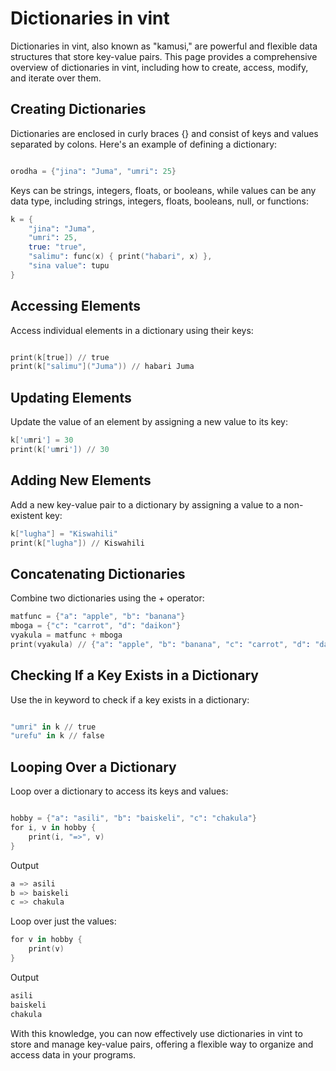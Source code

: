 # Dictionaries in vint

Dictionaries in vint, also known as "kamusi," are powerful and flexible data structures that store key-value pairs. This page provides a comprehensive overview of dictionaries in vint, including how to create, access, modify, and iterate over them.

## Creating Dictionaries

Dictionaries are enclosed in curly braces {} and consist of keys and values separated by colons. Here's an example of defining a dictionary:

```s

orodha = {"jina": "Juma", "umri": 25}
```

Keys can be strings, integers, floats, or booleans, while values can be any data type, including strings, integers, floats, booleans, null, or functions:

```s
k = {
    "jina": "Juma",
    "umri": 25,
    true: "true",
    "salimu": func(x) { print("habari", x) },
    "sina value": tupu
}
```

## Accessing Elements

Access individual elements in a dictionary using their keys:

```s

print(k[true]) // true
print(k["salimu"]("Juma")) // habari Juma
```

## Updating Elements

Update the value of an element by assigning a new value to its key:

```s
k['umri'] = 30
print(k['umri']) // 30
```

## Adding New Elements

Add a new key-value pair to a dictionary by assigning a value to a non-existent key:

```s
k["lugha"] = "Kiswahili"
print(k["lugha"]) // Kiswahili
```

## Concatenating Dictionaries

Combine two dictionaries using the + operator:

```s
matfunc = {"a": "apple", "b": "banana"}
mboga = {"c": "carrot", "d": "daikon"}
vyakula = matfunc + mboga
print(vyakula) // {"a": "apple", "b": "banana", "c": "carrot", "d": "daikon"}
```

## Checking If a Key Exists in a Dictionary

Use the in keyword to check if a key exists in a dictionary:

```s

"umri" in k // true
"urefu" in k // false
```

## Looping Over a Dictionary

Loop over a dictionary to access its keys and values:

```s

hobby = {"a": "asili", "b": "baiskeli", "c": "chakula"}
for i, v in hobby {
    print(i, "=>", v)
}
```
Output
```s
a => asili
b => baiskeli
c => chakula
```

Loop over just the values:

```s
for v in hobby {
    print(v)
}
```
Output
```s
asili
baiskeli
chakula
```

With this knowledge, you can now effectively use dictionaries in vint to store and manage key-value pairs, offering a flexible way to organize and access data in your programs.